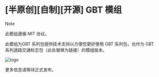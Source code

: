# \[半原创\]\[自制\]\[开源\] GBT 模组

> [!NOTE]
> 此模组遵循 MIT 协议。

此模组为GBT 系列包提供技术支持以方便您更好使用 GBT 系列包，也作为 GBT 系列道路交通标志包（此处替换为链接）的模组版本。

![logo](//drive.gteh.top/api/raw/?path=/GBT%20%E7%B3%BB%E5%88%97%E8%BF%BD%E5%8A%A0%E5%8C%85/img/banner.png)

更多信息请等待正式发布。